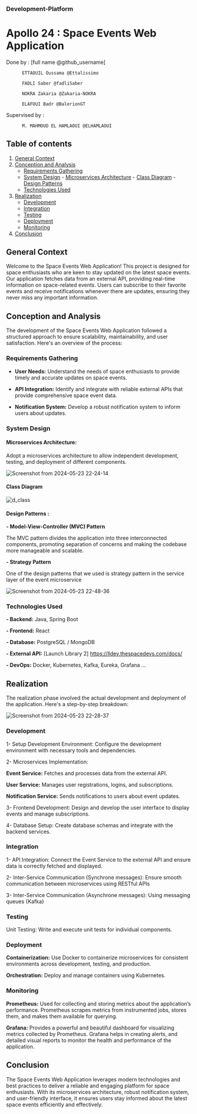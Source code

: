 ### Development-Platform

# Apollo 24 : Space Events Web Application

Done by : [full name  @github_username]

          ETTAOUIL Oussama @Ettalissimo

          FADLI Saber @fadliSaber

          NOKRA Zakaria @Zakaria-NOKRA

          ELAFOUI Badr @BalerionGT

Supervised by :

          M. MAHMOUD EL HAMLAOUI @ELHAMLAOUI

## Table of contents

1. [General Context](#general-context)
2. [Conception and Analysis](#conception-and-analysis)
   - [Requirements Gathering](#requirements-gathering)
   - [System Design](#system-design)
             - [Microservices Architecture](#microservices-architecture)
             - [Class Diagram](#class-diagram)
             - [Design Patterns](#design-patterns)
   - [Technologies Used](#technologies-used)
3. [Realization](#realisation)
   - [Development](#developement)
   - [Integration](#integration)
   - [Testing](#testing)
   - [Deployment](#deployement)
   - [Monitoring](#monitoring)
4. [Conclusion](#conclusion)


## General Context

Welcome to the Space Events Web Application! This project is designed for space enthusiasts who are keen to stay updated on the latest space events. Our application fetches data from an external API, providing real-time information on space-related events. Users can subscribe to their favorite events and receive notifications whenever there are updates, ensuring they never miss any important information.

## Conception and Analysis


The development of the Space Events Web Application followed a structured approach to ensure scalability, maintainability, and user satisfaction. Here's an overview of the process:

### Requirements Gathering

- **User Needs:** Understand the needs of space enthusiasts to provide timely and accurate updates on space events.
    
- **API Integration:** Identify and integrate with reliable external APIs that provide comprehensive space event data.

- **Notification System:** Develop a robust notification system to inform users about updates.

### System Design

#### Microservices Architecture: 

Adopt a microservices architecture to allow independent development, testing, and deployment of different components.

![Screenshot from 2024-05-23 22-24-14](https://github.com/m-elhamlaoui/development-platform-apollo24/assets/123819933/d03ef9d2-8c1b-4bbf-a968-22377b25c574)

#### Class Diagram

![d_class](https://github.com/m-elhamlaoui/development-platform-apollo24/assets/123819933/3d6ad499-25fb-40f4-8d7a-47eec061a52b)

#### Design Patterns :

**- Model-View-Controller (MVC) Pattern**

The MVC pattern divides the application into three interconnected components, promoting separation of concerns and making the codebase more manageable and scalable.

**- Strategy Pattern**

One of the design patterns that we used is strategy pattern in the service layer of the event microservice

![Screenshot from 2024-05-23 22-48-36](https://github.com/m-elhamlaoui/development-platform-apollo24/assets/123819933/40896899-d006-4e89-b2b9-12195b4c3055)

### Technologies Used

**- Backend:** Java, Spring Boot
    
**- Frontend:** React 
    
**- Database:** PostgreSQL / MongoDB
    
**- External API:** [Launch Library 2] https://lldev.thespacedevs.com/docs/
        
**- DevOps:** Docker, Kubernetes, Kafka, Eureka, Grafana ...
    
## Realization

The realization phase involved the actual development and deployment of the application. Here's a step-by-step breakdown:

![Screenshot from 2024-05-23 22-28-37](https://github.com/m-elhamlaoui/development-platform-apollo24/assets/123819933/bfd963fc-8f5e-49b6-9f26-a4371570e87f)

### Development

1- Setup Development Environment: Configure the development environment with necessary tools and dependencies.
    
2- Microservices Implementation:

**Event Service:** Fetches and processes data from the external API.
        
**User Service:** Manages user registrations, logins, and subscriptions.
        
**Notification Service:** Sends notifications to users about event updates.
    
3- Frontend Development: Design and develop the user interface to display events and manage subscriptions.
    
4- Database Setup: Create database schemas and integrate with the backend services.

### Integration

1- API Integration: Connect the Event Service to the external API and ensure data is correctly fetched and displayed.
    
2- Inter-Service Communication (Synchrone messages): Ensure smooth communication between microservices using RESTful APIs 

3- Inter-Service Communication (Asynchrone messages): Using messaging queues {Kafka}

### Testing

Unit Testing: Write and execute unit tests for individual components.

### Deployment

**Containerization:** Use Docker to containerize microservices for consistent environments across development, testing, and production.
    
**Orchestration:** Deploy and manage containers using Kubernetes.

### Monitoring 

**Prometheus:** Used for collecting and storing metrics about the application’s performance. Prometheus scrapes metrics from instrumented jobs, stores them, and makes them available for querying.
    
**Grafana:** Provides a powerful and beautiful dashboard for visualizing metrics collected by Prometheus. Grafana helps in creating alerts, and detailed visual reports to monitor the health and performance of the application.

## Conclusion

The Space Events Web Application leverages modern technologies and best practices to deliver a reliable and engaging platform for space enthusiasts. With its microservices architecture, robust notification system, and user-friendly interface, it ensures users stay informed about the latest space events efficiently and effectively.
